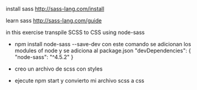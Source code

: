 install sass
http://sass-lang.com/install

learn sass
http://sass-lang.com/guide

in this exercise transpile SCSS to CSS using node-sass

- npm install node-sass --save-dev
 con este comando se adicionan los modules of node y 
se adiciona al package.json   "devDependencies": {
    "node-sass": "^4.5.2"
  }

- creo un archivo de scss  con styles
- ejecute npm start y convierto mi archivo scss a css
